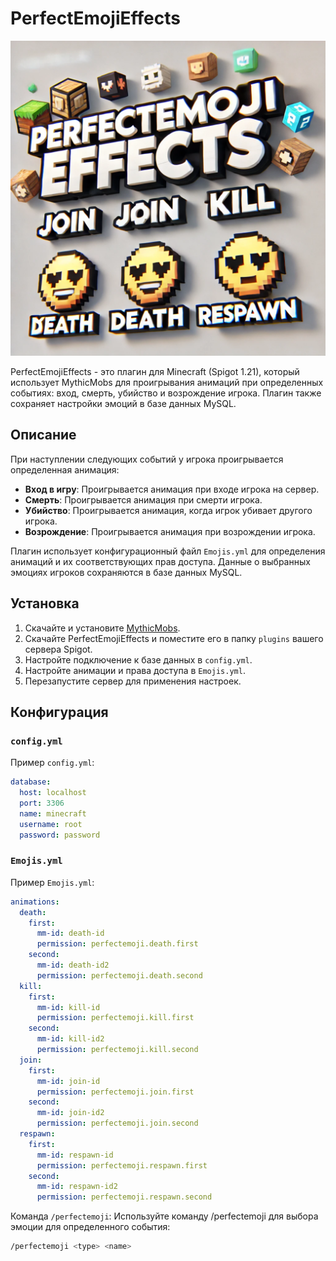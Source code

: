 # PerfectEmojiEffects

![PerfectEmojiEffects Banner](./banner.jpg)

PerfectEmojiEffects - это плагин для Minecraft (Spigot 1.21), который использует MythicMobs для проигрывания анимаций при определенных событиях: вход, смерть, убийство и возрождение игрока. Плагин также сохраняет настройки эмоций в базе данных MySQL.

## Описание

При наступлении следующих событий у игрока проигрывается определенная анимация:
- **Вход в игру**: Проигрывается анимация при входе игрока на сервер.
- **Смерть**: Проигрывается анимация при смерти игрока.
- **Убийство**: Проигрывается анимация, когда игрок убивает другого игрока.
- **Возрождение**: Проигрывается анимация при возрождении игрока.

Плагин использует конфигурационный файл `Emojis.yml` для определения анимаций и их соответствующих прав доступа. Данные о выбранных эмоциях игроков сохраняются в базе данных MySQL.

## Установка

1. Скачайте и установите [MythicMobs](https://www.mythicmobs.net/).
2. Скачайте PerfectEmojiEffects и поместите его в папку `plugins` вашего сервера Spigot.
3. Настройте подключение к базе данных в `config.yml`.
4. Настройте анимации и права доступа в `Emojis.yml`.
5. Перезапустите сервер для применения настроек.

## Конфигурация

### `config.yml`

Пример `config.yml`:
```yaml
database:
  host: localhost
  port: 3306
  name: minecraft
  username: root
  password: password
```
### `Emojis.yml`

Пример `Emojis.yml`:
```yaml
animations:
  death:
    first:
      mm-id: death-id
      permission: perfectemoji.death.first
    second:
      mm-id: death-id2
      permission: perfectemoji.death.second
  kill:
    first:
      mm-id: kill-id
      permission: perfectemoji.kill.first
    second:
      mm-id: kill-id2
      permission: perfectemoji.kill.second
  join:
    first:
      mm-id: join-id
      permission: perfectemoji.join.first
    second:
      mm-id: join-id2
      permission: perfectemoji.join.second
  respawn:
    first:
      mm-id: respawn-id
      permission: perfectemoji.respawn.first
    second:
      mm-id: respawn-id2
      permission: perfectemoji.respawn.second
```

Команда `/perfectemoji`:
Используйте команду /perfectemoji для выбора эмоции для определенного события:
```sh
/perfectemoji <type> <name>
```